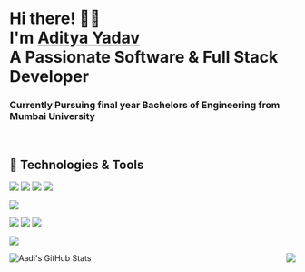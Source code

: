   <!-- Hi there! Feel free to make this your own but don't use my data --> 
<h1>Hi there! 👋😄<br>I'm <a href="https://www.adityayadav.my.id/">Aditya Yadav</a><br>A Passionate Software & Full Stack Developer</h1>
<h3>Currently Pursuing final year Bachelors of Engineering from Mumbai University</h3>
<br>

## 🔧 Technologies & Tools <br>   
![](https://img.shields.io/badge/OS-Linux-informational?style=flat&logo=linux&logoColor=white&color=2bbc8a)
![](https://img.shields.io/badge/Editor-IntelliJ_IDEA-informational?style=flat&logo=intellij-idea&logoColor=white&color=2bbc8a)
![](https://img.shields.io/badge/Code-Python-informational?style=flat&logo=python&logoColor=white&color=2bbc8a)
![](https://img.shields.io/badge/Code-JavaScript-informational?style=flat&logo=javascript&logoColor=white&color=2bbc8a)
<!-- ![](https://img.shields.io/badge/Code-Golang-informational?style=flat&logo=go&logoColor=white&color=2bbc8a) -->
![](https://img.shields.io/badge/Code-Make-informational?style=flat&logo=cmake&logoColor=white&color=2bbc8a)
<!-- ![](https://img.shields.io/badge/Code-Vue-informational?style=flat&logo=vue.js&logoColor=white&color=2bbc8a) -->
![](https://img.shields.io/badge/Shell-Bash-informational?style=flat&logo=gnu-bash&logoColor=white&color=2bbc8a)
![](https://img.shields.io/badge/Tools-PostgreSQL-informational?style=flat&logo=postgresql&logoColor=white&color=2bbc8a)
![](https://img.shields.io/badge/Tools-Docker-informational?style=flat&logo=docker&logoColor=white&color=2bbc8a)
<!-- ![](https://img.shields.io/badge/Tools-Kubernetes-informational?style=flat&logo=kubernetes&logoColor=white&color=2bbc8a) -->
<!-- ![](https://img.shields.io/badge/Tools-Red_Hat_OpenShift-informational?style=flat&logo=red-hat-open-shift&logoColor=white&color=2bbc8a) -->
![](https://img.shields.io/badge/Cloud-Digital_Ocean-informational?style=flat&logo=digitalocean&logoColor=white&color=2bbc8a)

<a href="https://github.com/Aadi2001">
  <img align="left" src="https://github-readme-stats.vercel.app/api?username=Aadi2001" alt="Aadi's GitHub Stats" />
</a>
<a href="https://github.com/Aadi2001">
  <img align="right" src="https://github-readme-stats.vercel.app/api/top-langs/?username=Aadi2001" />
</a>